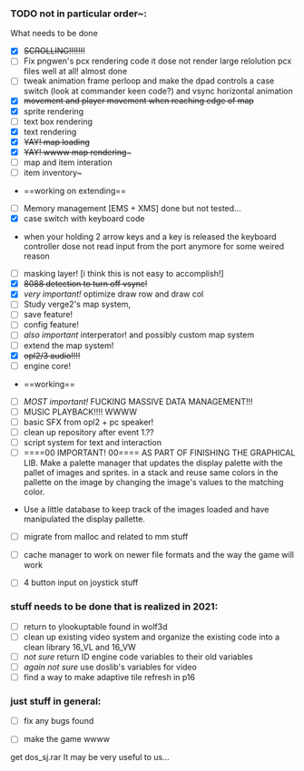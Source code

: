 ### TODO not in particular order~:
What needs to be done
- [x] ~~SCROLLING!!!!!!!~~
- [ ] Fix pngwen's pcx rendering code it dose not render large relolution pcx files well at all! almost done
- [ ] tweak animation frame perloop and make the dpad controls a case switch (look at commander keen code?) and vsync horizontal animation
- [x] ~~movement and player movement when reaching edge of map~~
- [x] sprite rendering
- [ ] text box rendering
- [x] text rendering
- [x] ~~YAY! map loading~~
- [x] ~~YAY! wwww map rendering~~~
- [ ] map and item interation
- [ ] item inventory~
* ==working on extending==
- [ ] Memory management [EMS + XMS] done but not tested...
- [x] case switch with keyboard code
- when your holding 2 arrow keys and a key is released the keyboard controller dose not read input from the port anymore for some weired reason
- [ ] masking layer! [i think this is not easy to accomplish!]
- [x] ~~8088 detection to turn off vsync!~~
- [x] *very important!* optimize draw row and draw col
- [ ] Study verge2's map system,
- [ ] save feature!
- [ ] config feature!
- [ ] *also important* interperator! and possibly custom map system
- [ ] extend the map system!
- [x] ~~opl2/3 audio!!!!~~
- [ ] engine core!
* ==working==
- [ ] *MOST important!* FUCKING MASSIVE DATA MANAGEMENT!!!
- [ ] MUSIC PLAYBACK!!!! WWWW
- [ ] basic SFX from opl2 + pc speaker!
- [ ] clean up repository after event 1.??
- [ ] script system for text and interaction
- [ ] ====00 IMPORTANT! 00==== AS PART OF FINISHING THE GRAPHICAL LIB. Make a palette manager that updates the display palette with the pallet of images and sprites. in a stack and reuse same colors in the pallette on the image by changing the image's values to the matching color.
- Use a little database to keep track of the images loaded and have manipulated the display pallette.
- [ ] migrate from malloc and related to mm stuff

- [ ] cache manager to work on newer file formats and the way the game will work
- [ ] 4 button input on joystick stuff

### stuff needs to be done that is realized in 2021:
- [ ] return to ylookuptable found in wolf3d
- [ ] clean up existing video system and organize the existing code into a clean library 16_VL and 16_VW
- [ ] *not sure* return ID engine code variables to their old variables
- [ ] *again not sure* use doslib's variables for video
- [ ] find a way to make adaptive tile refresh in p16

### just stuff in general:
- [ ] fix any bugs found
- [ ] make the game wwww


get dos_sj.rar
It may be very useful to us...
